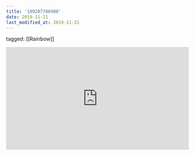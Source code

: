 ```yaml
---
title: '189207786980'
date: 2019-11-21
last_modified_at: 2019-11-21
---
```

tagged: [[Rainbow]]
<iframe allow="accelerometer; autoplay; clipboard-write; encrypted-media; gyroscope; picture-in-picture" allowfullscreen="" frameborder="0" height="281" id="youtube_iframe" src="https://www.youtube.com/embed/hAbWj4JL22c?feature=oembed&amp;enablejsapi=1&amp;origin=https://safe.txmblr.com&amp;wmode=opaque" width="500"></iframe>
